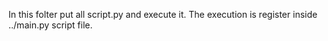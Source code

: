 In this folter put all script.py and execute it.
The execution is register inside ../main.py script file.
